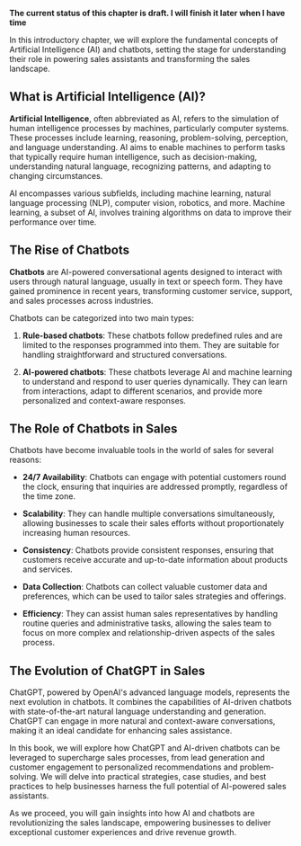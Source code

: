 **The current status of this chapter is draft. I will finish it later when I have time**

In this introductory chapter, we will explore the fundamental concepts of Artificial Intelligence (AI) and chatbots, setting the stage for understanding their role in powering sales assistants and transforming the sales landscape.

What is Artificial Intelligence (AI)?
-------------------------------------

**Artificial Intelligence**, often abbreviated as AI, refers to the simulation of human intelligence processes by machines, particularly computer systems. These processes include learning, reasoning, problem-solving, perception, and language understanding. AI aims to enable machines to perform tasks that typically require human intelligence, such as decision-making, understanding natural language, recognizing patterns, and adapting to changing circumstances.

AI encompasses various subfields, including machine learning, natural language processing (NLP), computer vision, robotics, and more. Machine learning, a subset of AI, involves training algorithms on data to improve their performance over time.

The Rise of Chatbots
--------------------

**Chatbots** are AI-powered conversational agents designed to interact with users through natural language, usually in text or speech form. They have gained prominence in recent years, transforming customer service, support, and sales processes across industries.

Chatbots can be categorized into two main types:

1. **Rule-based chatbots**: These chatbots follow predefined rules and are limited to the responses programmed into them. They are suitable for handling straightforward and structured conversations.

2. **AI-powered chatbots**: These chatbots leverage AI and machine learning to understand and respond to user queries dynamically. They can learn from interactions, adapt to different scenarios, and provide more personalized and context-aware responses.

The Role of Chatbots in Sales
-----------------------------

Chatbots have become invaluable tools in the world of sales for several reasons:

* **24/7 Availability**: Chatbots can engage with potential customers round the clock, ensuring that inquiries are addressed promptly, regardless of the time zone.

* **Scalability**: They can handle multiple conversations simultaneously, allowing businesses to scale their sales efforts without proportionately increasing human resources.

* **Consistency**: Chatbots provide consistent responses, ensuring that customers receive accurate and up-to-date information about products and services.

* **Data Collection**: Chatbots can collect valuable customer data and preferences, which can be used to tailor sales strategies and offerings.

* **Efficiency**: They can assist human sales representatives by handling routine queries and administrative tasks, allowing the sales team to focus on more complex and relationship-driven aspects of the sales process.

The Evolution of ChatGPT in Sales
---------------------------------

ChatGPT, powered by OpenAI's advanced language models, represents the next evolution in chatbots. It combines the capabilities of AI-driven chatbots with state-of-the-art natural language understanding and generation. ChatGPT can engage in more natural and context-aware conversations, making it an ideal candidate for enhancing sales assistance.

In this book, we will explore how ChatGPT and AI-driven chatbots can be leveraged to supercharge sales processes, from lead generation and customer engagement to personalized recommendations and problem-solving. We will delve into practical strategies, case studies, and best practices to help businesses harness the full potential of AI-powered sales assistants.

As we proceed, you will gain insights into how AI and chatbots are revolutionizing the sales landscape, empowering businesses to deliver exceptional customer experiences and drive revenue growth.
